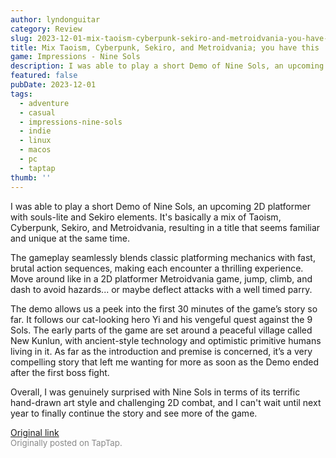 ```yaml
---
author: lyndonguitar
category: Review
slug: 2023-12-01-mix-taoism-cyberpunk-sekiro-and-metroidvania-you-have-this-demo-impressions-nine-sols
title: Mix Taoism, Cyberpunk, Sekiro, and Metroidvania; you have this | Demo Impressions - Nine Sols
game: Impressions - Nine Sols
description: I was able to play a short Demo of Nine Sols, an upcoming 2D platformer with souls-lite and Sekiro elements. It's basically a mix of Taoism, Cyberpunk, Sekiro, and Metroidvania, resulting in a title that seems familiar and unique at the same time.
featured: false
pubDate: 2023-12-01
tags:
  - adventure
  - casual
  - impressions-nine-sols
  - indie
  - linux
  - macos
  - pc
  - taptap
thumb: ''
---
```


I was able to play a short Demo of Nine Sols, an upcoming 2D platformer with souls-lite and Sekiro elements. It's basically a mix of Taoism, Cyberpunk, Sekiro, and Metroidvania, resulting in a title that seems familiar and unique at the same time.

The gameplay seamlessly blends classic platforming mechanics with fast, brutal action sequences, making each encounter a thrilling experience. Move around like in a 2D platformer Metroidvania game, jump, climb, and dash to avoid hazards... or maybe deflect attacks with a well timed parry.

The demo allows us a peek into the first 30 minutes of the game’s story so far. It follows our cat-looking hero Yi and his vengeful quest against the 9 Sols. The early parts of the game are set around a peaceful village called New Kunlun, with ancient-style technology and optimistic primitive humans living in it. As far as the introduction and premise is concerned, it’s a very compelling story that left me wanting for more as soon as the Demo ended after the first boss fight.

Overall, I was genuinely surprised with Nine Sols in terms of its terrific hand-drawn art style and challenging 2D combat, and I can't wait until next year to finally continue the story and see more of the game.

[Original link](https://www.taptap.io/post/6613433)<br><span style="font-size: 0.95em; color: #888;">Originally posted on TapTap.</span>